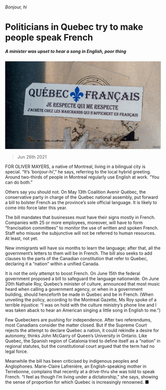 ###### Bonjour, hi

# Politicians in Quebec try to make people speak French 

##### A minister was upset to hear a song in English, poor thing 

![image](images/20210626_amp501.jpg) 

> Jun 26th 2021 

FOR OLIVER MAYERS, a native of Montreal, living in a bilingual city is special. “It’s ‘bonjour-hi’,” he says, referring to the local hybrid greeting. Around two-thirds of people in Montreal regularly use English at work. “You can do both.”

Others say you should not. On May 13th Coalition Avenir Québec, the conservative party in charge of the Quebec national assembly, put forward a bill to bolster French as the province’s sole official language. It is likely to come into force later this year.


The bill mandates that businesses must have their signs mostly in French. Companies with 25 or more employees, moreover, will have to form “francisation committees” to monitor the use of written and spoken French. Staff who misuse the subjunctive will not be referred to human resources. At least, not yet.

New immigrants will have six months to learn the language; after that, all the government’s letters to them will be in French. The bill also seeks to add clauses to the parts of the Canadian constitution that refer to Quebec, declaring it a “nation” within a unified Canada.

It is not the only attempt to boost French. On June 15th the federal government proposed a bill to safeguard the language nationwide. On June 20th Nathalie Roy, Quebec’s minister of culture, announced that most music heard when calling a government agency, or when in a government building, should henceforth be made in Quebec and be in French. (When unveiling the policy, according to the Montreal Gazette, Ms Roy spoke of a terrible injustice: “I was on hold with the culture ministry’s phone line and I was taken aback to hear an American singing a little song in English to me.”)

Few Quebeckers are pushing for independence. After two referendums, most Canadians consider the matter closed. But if the Supreme Court rejects the attempt to declare Quebec a nation, it could rekindle a desire for autonomy, thinks John McGarry of Queen’s University in Ontario. Like Quebec, the Spanish region of Catalonia tried to define itself as a “nation” in regional statutes, but the constitutional court argued that the term had no legal force.

Meanwhile the bill has been criticised by indigenous peoples and Anglophones. Marie-Claire Lafrenière, an English-speaking mother in Terrebonne, complains that recently at a drive-thru she was told to speak French. “I feel as though I’m living under a dictatorship,” she says, showing the sense of proportion for which Quebec is increasingly renowned. ■

